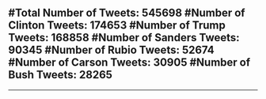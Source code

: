 #Total Number of Tweets: 545698 
#Number of Clinton Tweets: 174653
#Number of Trump Tweets: 168858
#Number of Sanders Tweets: 90345
#Number of Rubio Tweets: 52674
#Number of Carson Tweets: 30905
#Number of Bush Tweets: 28265
---
---
